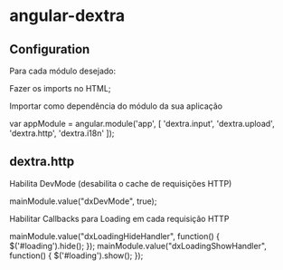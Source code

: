 angular-dextra
==============

Configuration
-------------

Para cada módulo desejado: 

Fazer os imports no HTML;

  <script type="text/javascript" charset="utf-8" src="js/lib/dextra/dextra.http.js"></script>
  <script type="text/javascript" charset="utf-8" src="js/lib/dextra/dextra.upload.js"></script>
  <script type="text/javascript" charset="utf-8" src="js/lib/dextra/dextra.i18n.js"></script>
  <script type="text/javascript" charset="utf-8" src="js/lib/dextra/dextra.input.js"></script>

Importar como dependência do módulo da sua aplicação

  var appModule = angular.module('app', [ 'dextra.input', 'dextra.upload', 'dextra.http', 'dextra.i18n' ]);


dextra.http
-------------

Habilita DevMode (desabilita o cache de requisições HTTP)

  mainModule.value("dxDevMode", true);

Habilitar Callbacks para Loading em cada requisição HTTP

  mainModule.value("dxLoadingHideHandler", function() {
	  $('#loading').hide();
  });
  mainModule.value("dxLoadingShowHandler", function() {
	  $('#loading').show();
  });